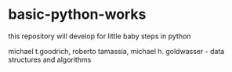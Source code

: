 # basic-python-works

this repository will develop for little baby steps in python





michael t.goodrich, roberto tamassia, michael h. goldwasser - data structures and algorithms

